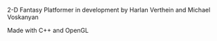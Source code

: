 2-D Fantasy Platformer in development by Harlan Verthein and Michael Voskanyan

Made with C++ and OpenGL
